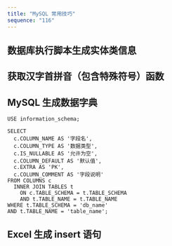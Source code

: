 ```yaml
---
title: "MySQL 常用技巧"
sequence: "116"
---
```


## 数据库执行脚本生成实体类信息

## 获取汉字首拼音（包含特殊符号）函数

## MySQL 生成数据字典

```text
USE information_schema;

SELECT
  c.COLUMN_NAME AS '字段名',
  c.COLUMN_TYPE AS '数据类型',
  c.IS_NULLABLE AS '允许为空',
  c.COLUMN_DEFAULT AS '默认值',
  c.EXTRA AS 'PK',
  c.COLUMN_COMMENT AS '字段说明'
FROM COLUMNS c
  INNER JOIN TABLES t
    ON c.TABLE_SCHEMA = t.TABLE_SCHEMA
    AND t.TABLE_NAME = t.TABLE_NAME
WHERE t.TABLE_SCHEMA = 'db_name'
AND t.TABLE_NAME = 'table_name';
```

## Excel 生成 insert 语句


